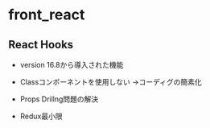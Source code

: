 # front_react


## React Hooks

- version 16.8から導入された機能
- Classコンポーネントを使用しない
→コーディグの簡素化

- Props Drillng問題の解決
- Redux最小限